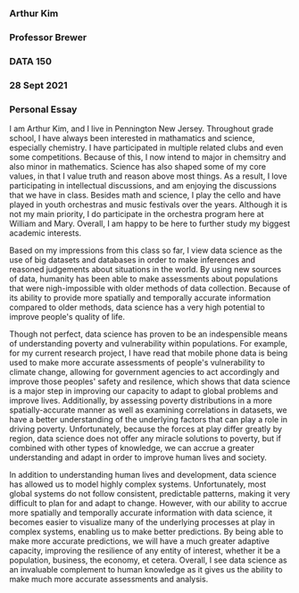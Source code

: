 ### Arthur Kim
### Professor Brewer
### DATA 150
### 28 Sept 2021

### Personal Essay

I am Arthur Kim, and I live in Pennington New Jersey. Throughout grade school, I have always been interested in mathamatics and science, especially chemistry. I have participated in multiple related clubs and even some competitions. Because of this, I now intend to major in chemsitry and also minor in mathematics. Science has also shaped some of my core values, in that I value truth and reason above most things. As a result, I love participating in intellectual discussions, and am enjoying the discussions that we have in class. Besides math and science, I play the cello and have played in youth orchestras and music festivals over the years. Although it is not my main priority, I do participate in the orchestra program here at William and Mary. Overall, I am happy to be here to further study my biggest academic interests.

Based on my impressions from this class so far, I view data science as the use of big datasets and databases in order to make inferences and reasoned judgements about situations in the world. By using new sources of data, humanity has been able to make assessments about populations that were nigh-impossible with older methods of data collection.  Because of its ability to provide more spatially and temporally accurate information compared to older methods, data science has a very high potential to improve people's quality of life. 

Though not perfect, data science has proven to be an indespensible means of understanding poverty and vulnerability within populations. For example, for my current research project, I have read that mobile phone data is being used to make more accurate assessments of people's vulnerability to climate change, allowing for government agencies to act accordingly and improve those peoples' safety and resilence, which shows that data science is a major step in improving our capacity to adapt to global problems and improve lives. Additionally, by assessing poverty distributions in a more spatially-accurate manner as well as examining correlations in datasets, we have a better understanding of the underlying factors that can play a role in driving poverty. Unfortunately, because the forces at play differ greatly by region, data science does not offer any miracle solutions to poverty, but if combined with other types of knowledge, we can accrue a greater understanding and adapt in order to improve human lives and society.  

In addition to understanding human lives and development, data science has allowed us to model highly complex systems. Unfortunately, most global systems do not follow consistent, predictable patterns, making it very difficult to plan for and adapt to change.  However, with our ability to accrue more spatially and temporally accurate information with data science, it becomes easier to visualize many of the underlying processes at play in complex systems, enabling us to make better predictions. By being able to make more accurate predictions, we will have a much greater adaptive capacity, improving the resilience of any entity of interest, whether it be a population, business, the economy, et cetera.  Overall, I see data science as an invaluable complement to human knowledge as it gives us the ability to make much more accurate assessments and analysis.
